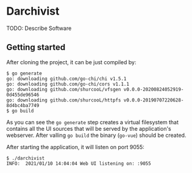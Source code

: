 # Darchivist

TODO: Describe Software

## Getting started

After cloning the project, it can be just compiled by:

```shell
$ go generate
go: downloading github.com/go-chi/chi v1.5.1
go: downloading github.com/go-chi/cors v1.1.1
go: downloading github.com/shurcooL/vfsgen v0.0.0-20200824052919-0d455de96546
go: downloading github.com/shurcooL/httpfs v0.0.0-20190707220628-8d4bc4ba7749
$ go build
```

As you can see the `go generate` step creates a virtual filesystem that contains all the UI sources that will be served by the application's webserver. After valling `go build` the binary (`go-vue`) should be created.

After starting the application, it will listen on port 9055:

```shell
$ ./darchivist
INFO:  2021/01/10 14:04:04 Web UI listening on: :9055
```
